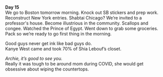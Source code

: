 **Day 15**  
We go to Boston tomorrow morning. Knock out SB stickers and prep work. Reconstruct New York entries. Shabtai Chicago? We’re invited to a professor's house. Become illustrious in the community. Scallops and congee. Watched the Prince of Egypt. Went down to grab some groceries. Pack so we’re ready to go first thing in the morning.

Good guys never get ink like bad guys do.  
Kanye West came and took 70% of Shia Lebouf’s closet.

*Archie, it’s good to see you.*  
Really it was tough to be around mom during COVID, she would get obsessive about wiping the countertops.
